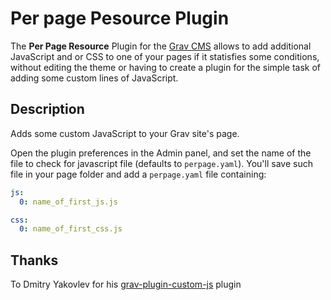 # Per page Pesource Plugin

The **Per Page Resource** Plugin for the [Grav CMS](http://github.com/getgrav/grav) allows to add additional JavaScript and or CSS to one of your pages if it statisfies some conditions, without editing the theme or having to create a plugin for the simple task of adding some custom lines of JavaScript.

## Description

Adds some custom JavaScript to your Grav site's page.

Open the plugin preferences in the Admin panel, and set the name of the file to check for javascript file (defaults to `perpage.yaml`). You'll save such file in your page folder and add a `perpage.yaml` file containing:
```yaml
js: 
  0: name_of_first_js.js

css:
  0: name_of_first_css.js
```

## Thanks
To Dmitry Yakovlev for his [grav-plugin-custom-js](https://github.com/dimayakovlev/grav-plugin-custom-js) plugin
